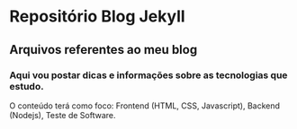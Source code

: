 # Repositório Blog Jekyll

## Arquivos referentes ao meu blog

### Aqui vou postar dicas e informações sobre as tecnologias que estudo.

O conteúdo terá como foco: Frontend (HTML, CSS, Javascript), Backend (Nodejs), Teste de Software.